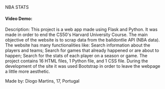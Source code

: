 NBA STATS
#### Video Demo:  <URL HERE>
Description:
This project is a web app made using Flask and Python. It was made in order to end the CS50's Harvard University Course.
The main objective of the website is to scrap data from the balldontlie API (NBA data).
The website has many functionalities like:
  Search information about the players and teams;
  Search for games that already happened or are about to happen;
  Search for the stats of each player on a season or game.
The project contains 16 HTML files, 1 Python file, and 1 CSS file.
During the development of the site it was used Bootstrap in order to leave the webpage a little more aesthetic.

Made by:
  Diogo Martins, 17, Portugal
